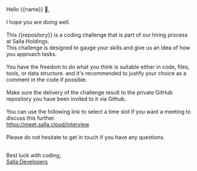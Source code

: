 Hello {{name}} 👋,
<br> <br> 
I hope you are doing well.
<br> <br> 
This {{repository}} is a coding challenge that is part of our hiring process at Salla Holdings.
<br>
This challenge is designed to gauge your skills and give us an idea of how you approach tasks.
<br><br>
You have the freedom to do what you think is suitable either in code, files, tools, or data structure. and it's recommended to justify your choice as a comment in the code if possible.
<br> <br> 
Make sure the delivery of the challenge result to the private GitHub repository you have been invited to it via Github.
<br><br> 
You can use the following link to select a time slot if you want a meeting to discuss this further.
<br>
https://meet.salla.cloud/interview
<br> <br>
Please do not hesitate to get in touch if you have any questions.
<br> <br> 

Best luck with coding,
<br>
<a href="https://t.me/salladev">Salla Developers</a>

